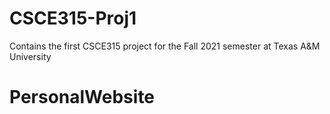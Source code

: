 # CSCE315-Proj1
Contains the first CSCE315 project for the Fall 2021 semester at Texas A&amp;M University
# PersonalWebsite
